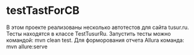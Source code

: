 # testTastForCB
В этом проекте реализованы несколько автотестов для сайта tusur.ru.
Тесты находятся в классе TestTusurRu.
Запустить тесты можно командой: mvn clean test.
Для форморования отчета Allura команда: mvn allure:serve
